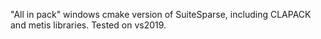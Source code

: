 "All in pack" windows cmake version of SuiteSparse, including CLAPACK and metis libraries.
Tested on vs2019.
